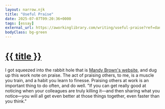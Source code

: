 ```yaml
---
layout: narrow.njk
title: "Useful Praise"
date: 2025-07-07T09:20:36+0000
tags: [essay]
external_url: https://aworkinglibrary.com/writing/useful-praise?ref=daniel.pizza
bodyClass: bg-green
---
```


<h1><a href="{{ external_url }}">{{ title }}</a></h1>

I got squeezed into the rabbit hole that is [Mandy Brown's website](https://aworkinglibrary.com/?ref=daniel.pizza "Mandy Brown's website"), and dug up this work note on praise. The act of praising others, to me, is a muscle you train, and a habit you learn to finesse. Praising others at work is an important thing to do often, and do well. "If you can get really good at noticing when your colleagues are truly killing it—and then sharing what you notice—you will all get even better at those things together, even faster than you think."
